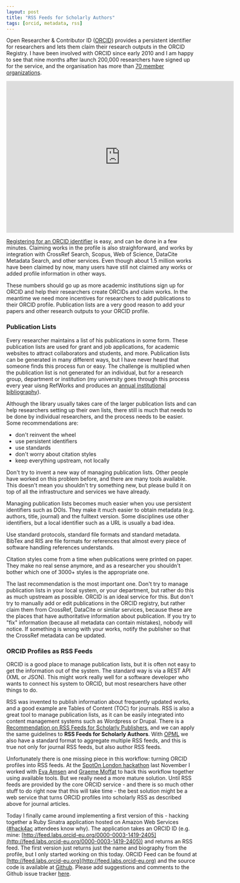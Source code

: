 ```yaml
---
layout: post
title: "RSS Feeds for Scholarly Authors"
tags: [orcid, metadata, rss]
---
```


Open Researcher & Contributor ID ([ORCID](https://speakerdeck.com/mfenner/orcid-connecting-research-and-researchers-1)) provides a persistent identifier for researchers and lets them claim their research outputs in the ORCID Registry. I have been involved with ORCID since early 2010 and I am happy to see that nine months after launch 200,000 researchers have signed up for the service, and the organisation has more than [70 member organizations](http://orcid.org/about/community/members).

<iframe src="http://s3.datawrapper.de/BZBSQ/" frameborder="0" allowtransparency="true" allowfullscreen="allowfullscreen" webkitallowfullscreen="webkitallowfullscreen" mozallowfullscreen="mozallowfullscreen" oallowfullscreen="oallowfullscreen" msallowfullscreen="msallowfullscreen" width="600" height="400"></iframe>

[Registering for an ORCID identifier](https://orcid.org/register) is easy, and can be done in a few minutes. Claiming works in the profile is also straighforward, and works by integration with CrossRef Search, Scopus, Web of Science, DataCite Metadata Search, and other services. Even though about 1.5 million works have been claimed by now, many users have still not claimed any works or added profile information in other ways. 

These numbers should go up as more academic institutions sign up for ORCID and help their researchers create ORCIDs and claim works. In the meantime we need more incentives for researchers to add publications to their ORCID profile. Publication lists are a very good reason to add your papers and other research outputs to your ORCID profile.

### Publication Lists

Every researcher maintains a list of his publications in some form. These publication lists are used for grant and job applications, for academic websites to attract collaborators and students, and more. Publication lists can be generated in many different ways, but I have never heard that someone finds this process fun or easy. The challenge is multiplied when the publication list is not generated for an individual, but for a research group, department or institution (my university goes through this process every year uisng RefWorks and produces an [annual institutional bibliography](http://www.refworks.com/RefShare2?site=047931198213200000/RWWS6A619751/2013%20Hochschulbibliografie)).

Although the library usually takes care of the larger publication lists and can help researchers setting up their own lists, there still is much that needs to be done by individual researchers, and the process needs to be easier. Some recommendations are:

* don't reinvent the wheel
* use persistent identifiers
* use standards
* don't worry about citation styles
* keep everything upstream, not locally

Don't try to invent a new way of managing publication lists. Other people have worked on this problem before, and there are many tools available. This doesn't mean you shouldn't try something new, but please build it on top of all the infrastructure and services we have already.

Managing publication lists becomes much easier when you use persistent identifiers such as DOIs. They make it much easier to obtain metadata (e.g. authors, title, journal) and the fulltext version. Some disciplines use other identifiers, but a local identifier such as a URL is usually a bad idea.

Use standard protocols, standard file formats and standard metadata. BibTex and RIS are file formats for references that almost every piece of software handling references understands. 

Citation styles come from a time when publications were printed on paper. They make no real sense anymore, and as a researcher you shouldn't bother which one of 3000+ styles is the appropriate one.

The last recommendation is the most important one. Don't try to manage publication lists in your local system, or your department, but rather do this as much upstream as possible. ORCID is an ideal service for this. But don't try to manually add or edit publications in the ORCID registry, but rather claim them from CrossRef, DataCite or similar services, because these are the places that have authoritative information about publication. If you try to "fix" information (because all metadata can contain mistakes), nobody will notice. If something is wrong with your works, notify the publisher so that the CrossRef metadata can be updated.

### ORCID Profiles as RSS Feeds

ORCID is a good place to manage publication lists, but it is often not easy to get the information out of the system. The standard way is via a REST API (XML or JSON). This might work really well for a software developer who wants to connect his system to ORCID, but most researchers have other things to do. 

RSS was invented to publish information about frequently updated works, and a good example are Tables of Content (TOC) for journals. RSS is also a great tool to manage publication lists, as it can be easily integrated into content management systems such as Wordpress or Drupal. There is a [Recommendation  on RSS Feeds for Scholarly Publishers](http://oxford.crossref.org/best_practice/rss/), and we can apply the same guidelines to **RSS Feeds for Scholarly Authors**. With [OPML](http://en.wikipedia.org/wiki/OPML) we also have a standard format to aggregate multiple RSS feeds, and this is true not only for journal RSS feeds, but also author RSS feeds.

Unfortunately there is one missing piece in this workflow: turning ORCID profiles into RSS feeds. At the [SpotOn London hackathon](http://occamstypewriter.org/trading-knowledge/2012/11/13/solo-hackday/) last November I worked with [Eva Amsen](http://twitter.com/easternblot) and [Graeme Moffat](http://twitter.com/graemedmoffat) to hack this workflow together using available tools. But we really need a more mature solution. Until RSS feeds are provided by the core ORCID service - and there is so much other stuff to do right now that this will take time - the best solution might be a web service that turns ORCID profiles into scholarly RSS as described above for journal articles.

Today I finally came around implementing a first version of this - hacking together a Ruby Sinatra application hosted on Amazon Web Services ([#hack4ac](http://hack4ac.com) attendees know why). The application takes an ORCID ID (e.g. mine: [http://feed.labs.orcid-eu.org/0000-0003-1419-2405](http://feed.labs.orcid-eu.org/0000-0003-1419-2405)) and returns an RSS feed. The first version just returns just the name and biography from the profile, but I only started working on this today. ORCID Feed can be found at [http://feed.labs.orcid-eu.org](http://feed.labs.orcid-eu.org) and the source code is available at [Github](https://github.com/mfenner/orcid-feed). Please add suggestions and comments to the Github issue tracker [here](https://github.com/mfenner/orcid-feed/issues).